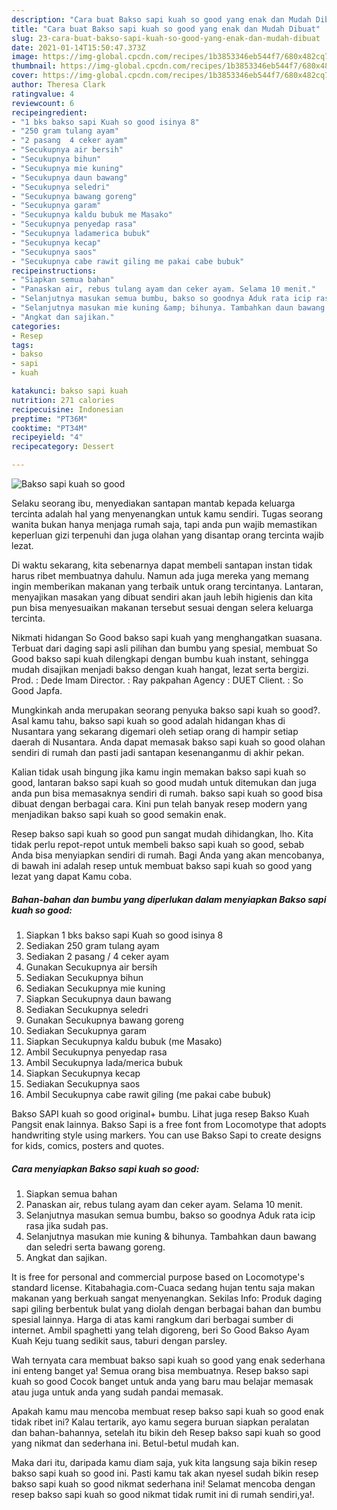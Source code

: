 ```yaml
---
description: "Cara buat Bakso sapi kuah so good yang enak dan Mudah Dibuat"
title: "Cara buat Bakso sapi kuah so good yang enak dan Mudah Dibuat"
slug: 23-cara-buat-bakso-sapi-kuah-so-good-yang-enak-dan-mudah-dibuat
date: 2021-01-14T15:50:47.373Z
image: https://img-global.cpcdn.com/recipes/1b3853346eb544f7/680x482cq70/bakso-sapi-kuah-so-good-foto-resep-utama.jpg
thumbnail: https://img-global.cpcdn.com/recipes/1b3853346eb544f7/680x482cq70/bakso-sapi-kuah-so-good-foto-resep-utama.jpg
cover: https://img-global.cpcdn.com/recipes/1b3853346eb544f7/680x482cq70/bakso-sapi-kuah-so-good-foto-resep-utama.jpg
author: Theresa Clark
ratingvalue: 4
reviewcount: 6
recipeingredient:
- "1 bks bakso sapi Kuah so good isinya 8"
- "250 gram tulang ayam"
- "2 pasang  4 ceker ayam"
- "Secukupnya air bersih"
- "Secukupnya bihun"
- "Secukupnya mie kuning"
- "Secukupnya daun bawang"
- "Secukupnya seledri"
- "Secukupnya bawang goreng"
- "Secukupnya garam"
- "Secukupnya kaldu bubuk me Masako"
- "Secukupnya penyedap rasa"
- "Secukupnya ladamerica bubuk"
- "Secukupnya kecap"
- "Secukupnya saos"
- "Secukupnya cabe rawit giling me pakai cabe bubuk"
recipeinstructions:
- "Siapkan semua bahan"
- "Panaskan air, rebus tulang ayam dan ceker ayam. Selama 10 menit."
- "Selanjutnya masukan semua bumbu, bakso so goodnya Aduk rata icip rasa jika sudah pas."
- "Selanjutnya masukan mie kuning &amp; bihunya. Tambahkan daun bawang dan seledri serta bawang goreng."
- "Angkat dan sajikan."
categories:
- Resep
tags:
- bakso
- sapi
- kuah

katakunci: bakso sapi kuah 
nutrition: 271 calories
recipecuisine: Indonesian
preptime: "PT36M"
cooktime: "PT34M"
recipeyield: "4"
recipecategory: Dessert

---
```



![Bakso sapi kuah so good](https://img-global.cpcdn.com/recipes/1b3853346eb544f7/680x482cq70/bakso-sapi-kuah-so-good-foto-resep-utama.jpg)

Selaku seorang ibu, menyediakan santapan mantab kepada keluarga tercinta adalah hal yang menyenangkan untuk kamu sendiri. Tugas seorang  wanita bukan hanya menjaga rumah saja, tapi anda pun wajib memastikan keperluan gizi terpenuhi dan juga olahan yang disantap orang tercinta wajib lezat.

Di waktu  sekarang, kita sebenarnya dapat membeli santapan instan tidak harus ribet membuatnya dahulu. Namun ada juga mereka yang memang ingin memberikan makanan yang terbaik untuk orang tercintanya. Lantaran, menyajikan masakan yang dibuat sendiri akan jauh lebih higienis dan kita pun bisa menyesuaikan makanan tersebut sesuai dengan selera keluarga tercinta. 

Nikmati hidangan So Good bakso sapi kuah yang menghangatkan suasana. Terbuat dari daging sapi asli pilihan dan bumbu yang spesial, membuat So Good bakso sapi kuah dilengkapi dengan bumbu kuah instant, sehingga mudah disajikan menjadi bakso dengan kuah hangat, lezat serta bergizi. Prod. : Dede Imam Director. : Ray pakpahan Agency : DUET Client. : So Good Japfa.

Mungkinkah anda merupakan seorang penyuka bakso sapi kuah so good?. Asal kamu tahu, bakso sapi kuah so good adalah hidangan khas di Nusantara yang sekarang digemari oleh setiap orang di hampir setiap daerah di Nusantara. Anda dapat memasak bakso sapi kuah so good olahan sendiri di rumah dan pasti jadi santapan kesenanganmu di akhir pekan.

Kalian tidak usah bingung jika kamu ingin memakan bakso sapi kuah so good, lantaran bakso sapi kuah so good mudah untuk ditemukan dan juga anda pun bisa memasaknya sendiri di rumah. bakso sapi kuah so good bisa dibuat dengan berbagai cara. Kini pun telah banyak resep modern yang menjadikan bakso sapi kuah so good semakin enak.

Resep bakso sapi kuah so good pun sangat mudah dihidangkan, lho. Kita tidak perlu repot-repot untuk membeli bakso sapi kuah so good, sebab Anda bisa menyiapkan sendiri di rumah. Bagi Anda yang akan mencobanya, di bawah ini adalah resep untuk membuat bakso sapi kuah so good yang lezat yang dapat Kamu coba.

<!--inarticleads1-->

##### Bahan-bahan dan bumbu yang diperlukan dalam menyiapkan Bakso sapi kuah so good:

1. Siapkan 1 bks bakso sapi Kuah so good isinya 8
1. Sediakan 250 gram tulang ayam
1. Sediakan 2 pasang / 4 ceker ayam
1. Gunakan Secukupnya air bersih
1. Sediakan Secukupnya bihun
1. Sediakan Secukupnya mie kuning
1. Siapkan Secukupnya daun bawang
1. Sediakan Secukupnya seledri
1. Gunakan Secukupnya bawang goreng
1. Sediakan Secukupnya garam
1. Siapkan Secukupnya kaldu bubuk (me Masako)
1. Ambil Secukupnya penyedap rasa
1. Ambil Secukupnya lada/merica bubuk
1. Siapkan Secukupnya kecap
1. Sediakan Secukupnya saos
1. Ambil Secukupnya cabe rawit giling (me pakai cabe bubuk)


Bakso SAPI kuah so good original+ bumbu. Lihat juga resep Bakso Kuah Pangsit enak lainnya. Bakso Sapi is a free font from Locomotype that adopts handwriting style using markers. You can use Bakso Sapi to create designs for kids, comics, posters and quotes. 

<!--inarticleads2-->

##### Cara menyiapkan Bakso sapi kuah so good:

1. Siapkan semua bahan
1. Panaskan air, rebus tulang ayam dan ceker ayam. Selama 10 menit.
1. Selanjutnya masukan semua bumbu, bakso so goodnya Aduk rata icip rasa jika sudah pas.
1. Selanjutnya masukan mie kuning &amp; bihunya. Tambahkan daun bawang dan seledri serta bawang goreng.
1. Angkat dan sajikan.


It is free for personal and commercial purpose based on Locomotype&#39;s standard license. Kitabahagia.com-Cuaca sedang hujan tentu saja makan makanan yang berkuah sangat menyenangkan. Sekilas Info: Produk daging sapi giling berbentuk bulat yang diolah dengan berbagai bahan dan bumbu spesial lainnya. Harga di atas kami rangkum dari berbagai sumber di internet. Ambil spaghetti yang telah digoreng, beri So Good Bakso Ayam Kuah Keju tuang sedikit saus, taburi dengan parsley. 

Wah ternyata cara membuat bakso sapi kuah so good yang enak sederhana ini enteng banget ya! Semua orang bisa membuatnya. Resep bakso sapi kuah so good Cocok banget untuk anda yang baru mau belajar memasak atau juga untuk anda yang sudah pandai memasak.

Apakah kamu mau mencoba membuat resep bakso sapi kuah so good enak tidak ribet ini? Kalau tertarik, ayo kamu segera buruan siapkan peralatan dan bahan-bahannya, setelah itu bikin deh Resep bakso sapi kuah so good yang nikmat dan sederhana ini. Betul-betul mudah kan. 

Maka dari itu, daripada kamu diam saja, yuk kita langsung saja bikin resep bakso sapi kuah so good ini. Pasti kamu tak akan nyesel sudah bikin resep bakso sapi kuah so good nikmat sederhana ini! Selamat mencoba dengan resep bakso sapi kuah so good nikmat tidak rumit ini di rumah sendiri,ya!.


